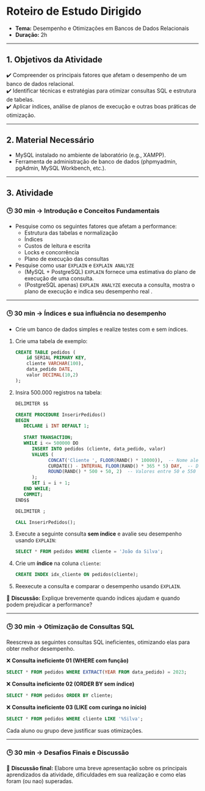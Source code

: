 
# **Roteiro de Estudo Dirigido**  
- **Tema:** Desempenho e Otimizações em Bancos de Dados Relacionais
- **Duração:** 2h  

---

## **1. Objetivos da Atividade**  
✔️ Compreender os principais fatores que afetam o desempenho de um banco de dados relacional.  
✔️ Identificar técnicas e estratégias para otimizar consultas SQL e estrutura de tabelas.  
✔️ Aplicar índices, análise de planos de execução e outras boas práticas de otimização.  

---

## **2. Material Necessário**  
- MySQL instalado no ambiente de laboratório (e.g., XAMPP).  
- Ferramenta de administração de banco de dados (phpmyadmin, pgAdmin, MySQL Workbench, etc.).  

---

## **3. Atividade**  

### **🕒 30 min → Introdução e Conceitos Fundamentais** 
- Pesquise como os seguintes fatores que afetam a performance:  
  - Estrutura das tabelas e normalização  
  - Índices  
  - Custos de leitura e escrita  
  - Locks e concorrência  
  - Plano de execução das consultas  
- Pesquise como usar  ``EXPLAIN`` e ``EXPLAIN ANALYZE``
  - (MySQL + PostgreSQL) ``EXPLAIN`` fornece uma estimativa do plano de execução de uma consulta.
  - (PostgreSQL apenas) ``EXPLAIN ANALYZE`` executa a consulta, mostra o plano de execução e indica seu desempenho real .  

---

### **🕒 30 min → Índices e sua influência no desempenho** 
- Crie um banco de dados simples e realize testes com e sem índices.  

1. Crie uma tabela de exemplo:  
   ```sql
   CREATE TABLE pedidos (
       id SERIAL PRIMARY KEY,
       cliente VARCHAR(100),
       data_pedido DATE,
       valor DECIMAL(10,2)
   );
   ```
2. Insira 500.000 registros na tabela:
   ```sql
   DELIMITER $$

   CREATE PROCEDURE InserirPedidos()
   BEGIN
      DECLARE i INT DEFAULT 1;
      
      START TRANSACTION;
      WHILE i <= 500000 DO
         INSERT INTO pedidos (cliente, data_pedido, valor)
         VALUES (
               CONCAT('Cliente ', FLOOR(RAND() * 10000)),  -- Nome aleatório
               CURDATE() - INTERVAL FLOOR(RAND() * 365 * 5) DAY,  -- Datas nos últimos 5 anos
               ROUND(RAND() * 500 + 50, 2)  -- Valores entre 50 e 550
         );
         SET i = i + 1;
      END WHILE;
      COMMIT;
   END$$

   DELIMITER ;

   CALL InserirPedidos();
   ```
3. Execute a seguinte consulta **sem índice** e avalie seu desempenho usando `EXPLAIN`:  
   ```sql
   SELECT * FROM pedidos WHERE cliente = 'João da Silva';
   ```
4. Crie um **índice** na coluna `cliente`:  
   ```sql
   CREATE INDEX idx_cliente ON pedidos(cliente);
   ```
5. Reexecute a consulta e comparar o desempenho usando `EXPLAIN`.  

📝 **Discussão:** Explique brevemente quando índices ajudam e quando podem prejudicar a performance?  

---

### **🕒 30 min → Otimização de Consultas SQL**
Reescreva as seguintes consultas SQL ineficientes, otimizando elas para obter melhor desempenho.  

❌ **Consulta ineficiente 01 (WHERE com função)**  
```sql
SELECT * FROM pedidos WHERE EXTRACT(YEAR FROM data_pedido) = 2023;
```

❌ **Consulta ineficiente 02 (ORDER BY sem índice)**  
```sql
SELECT * FROM pedidos ORDER BY cliente;
```

❌ **Consulta ineficiente 03 (LIKE com curinga no início)**  
```sql
SELECT * FROM pedidos WHERE cliente LIKE '%Silva';
```

Cada aluno ou grupo deve justificar suas otimizações.  

---

### **🕒 30 min → Desafios Finais e Discussão** 

💬 **Discussão final:** Elabore uma breve apresentação sobre os principais aprendizados da atividade, dificuldades em sua realização e como elas foram (ou nao) superadas.

